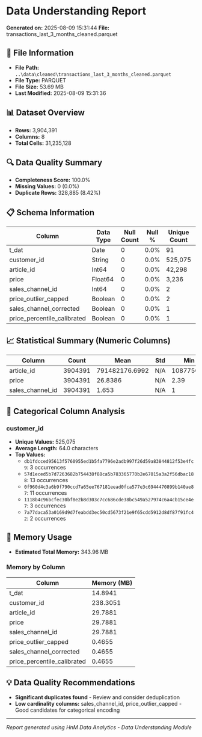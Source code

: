 # Data Understanding Report
**Generated on:** 2025-08-09 15:31:44
**File:** transactions_last_3_months_cleaned.parquet

## 📄 File Information
- **File Path:** `..\data\cleaned\transactions_last_3_months_cleaned.parquet`
- **File Type:** PARQUET
- **File Size:** 53.69 MB
- **Last Modified:** 2025-08-09 15:31:36

## 📊 Dataset Overview
- **Rows:** 3,904,391
- **Columns:** 8
- **Total Cells:** 31,235,128

## 🔍 Data Quality Summary
- **Completeness Score:** 100.0%
- **Missing Values:** 0 (0.0%)
- **Duplicate Rows:** 328,885 (8.42%)

## 📋 Schema Information
| Column | Data Type | Null Count | Null % | Unique Count | Unique % |
|--------|-----------|------------|---------|--------------|----------|
| t_dat | Date | 0 | 0.0% | 91 | 0.0% |
| customer_id | String | 0 | 0.0% | 525,075 | 13.45% |
| article_id | Int64 | 0 | 0.0% | 42,298 | 1.08% |
| price | Float64 | 0 | 0.0% | 3,236 | 0.08% |
| sales_channel_id | Int64 | 0 | 0.0% | 2 | 0.0% |
| price_outlier_capped | Boolean | 0 | 0.0% | 2 | 0.0% |
| sales_channel_corrected | Boolean | 0 | 0.0% | 1 | 0.0% |
| price_percentile_calibrated | Boolean | 0 | 0.0% | 1 | 0.0% |

## 📈 Statistical Summary (Numeric Columns)
| Column | Count | Mean | Std | Min | 25% | 50% | 75% | Max |
|--------|-------|------|-----|-----|-----|-----|-----|-----|
| article_id | 3904391 | 791482176.6992 | N/A | 108775015 | N/A | N/A | N/A | 956217002 |
| price | 3904391 | 26.8386 | N/A | 2.39 | N/A | N/A | N/A | 149.99 |
| sales_channel_id | 3904391 | 1.653 | N/A | 1 | N/A | N/A | N/A | 2 |

## 📝 Categorical Column Analysis
### customer_id
- **Unique Values:** 525,075
- **Average Length:** 64.0 characters
- **Top Values:**
  - `db1fdcced95613f5760955ed1b5fa7796e2adb997f26d59a83844812f53e4fc9`: 3 occurrences
  - `57d1eced5b7d7263682b754438f88ca5b783365770b2e67015a3a2f56dbac188`: 13 occurrences
  - `0f960d4c3a6b9f790ccd7a65ee767181eead0fca577e3c6944470899b140ae87`: 11 occurrences
  - `1118b4c96bcfec30bf8e2b8d303c7cc686cde38bc549a527974c6a4cb15ce4e7`: 3 occurrences
  - `7a77daca53a0169d9d7feabdd3ec50cd5673f21e9f65cdd5912d8df87f91fc42`: 2 occurrences

## 💾 Memory Usage
- **Estimated Total Memory:** 343.96 MB

### Memory by Column
| Column | Memory (MB) |
|--------|-------------|
| t_dat | 14.8941 |
| customer_id | 238.3051 |
| article_id | 29.7881 |
| price | 29.7881 |
| sales_channel_id | 29.7881 |
| price_outlier_capped | 0.4655 |
| sales_channel_corrected | 0.4655 |
| price_percentile_calibrated | 0.4655 |

## 💡 Data Quality Recommendations
- **Significant duplicates found** - Review and consider deduplication
- **Low cardinality columns:** sales_channel_id, price_outlier_capped - Good candidates for categorical encoding

---
*Report generated using HnM Data Analytics - Data Understanding Module*